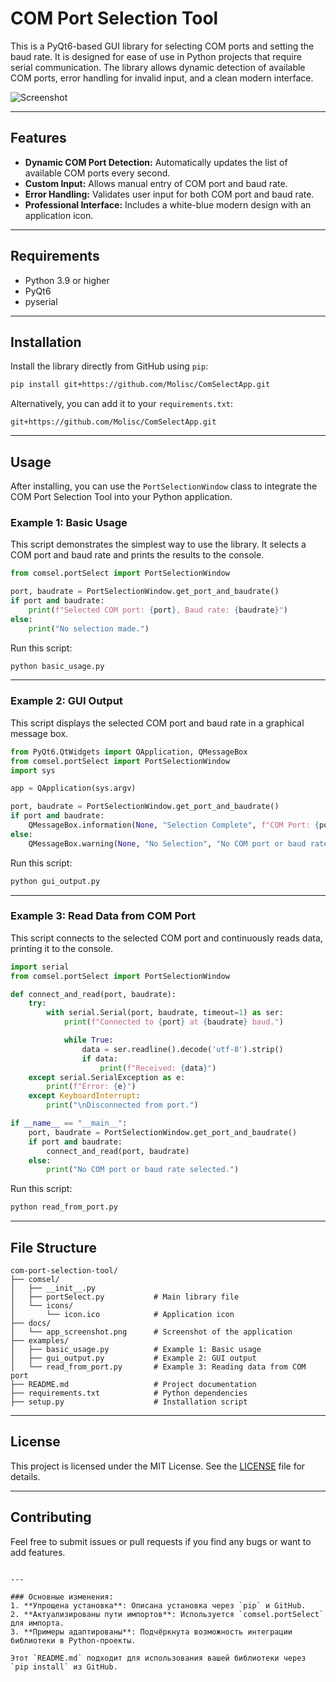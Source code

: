 
# COM Port Selection Tool

This is a PyQt6-based GUI library for selecting COM ports and setting the baud rate. It is designed for ease of use
in Python projects that require serial communication. The library allows dynamic detection of available COM ports, error
handling for invalid input, and a clean modern interface.

![Screenshot](./docs/app_screenshot.png)

---

## Features

- **Dynamic COM Port Detection:** Automatically updates the list of available COM ports every second.
- **Custom Input:** Allows manual entry of COM port and baud rate.
- **Error Handling:** Validates user input for both COM port and baud rate.
- **Professional Interface:** Includes a white-blue modern design with an application icon.

---

## Requirements

- Python 3.9 or higher
- PyQt6
- pyserial

---

## Installation

Install the library directly from GitHub using `pip`:

```bash
pip install git+https://github.com/Molisc/ComSelectApp.git
```

Alternatively, you can add it to your `requirements.txt`:

```text
git+https://github.com/Molisc/ComSelectApp.git
```

---

## Usage

After installing, you can use the `PortSelectionWindow` class to integrate the COM Port Selection Tool into your Python application.

### Example 1: Basic Usage

This script demonstrates the simplest way to use the library. It selects a COM port and baud rate and prints the results to the console.

```python
from comsel.portSelect import PortSelectionWindow

port, baudrate = PortSelectionWindow.get_port_and_baudrate()
if port and baudrate:
    print(f"Selected COM port: {port}, Baud rate: {baudrate}")
else:
    print("No selection made.")
```

Run this script:

```bash
python basic_usage.py
```

---

### Example 2: GUI Output

This script displays the selected COM port and baud rate in a graphical message box.

```python
from PyQt6.QtWidgets import QApplication, QMessageBox
from comsel.portSelect import PortSelectionWindow
import sys

app = QApplication(sys.argv)

port, baudrate = PortSelectionWindow.get_port_and_baudrate()
if port and baudrate:
    QMessageBox.information(None, "Selection Complete", f"COM Port: {port}\nBaud Rate: {baudrate}")
else:
    QMessageBox.warning(None, "No Selection", "No COM port or baud rate was selected.")
```

Run this script:

```bash
python gui_output.py
```

---

### Example 3: Read Data from COM Port

This script connects to the selected COM port and continuously reads data, printing it to the console.

```python
import serial
from comsel.portSelect import PortSelectionWindow

def connect_and_read(port, baudrate):
    try:
        with serial.Serial(port, baudrate, timeout=1) as ser:
            print(f"Connected to {port} at {baudrate} baud.")

            while True:
                data = ser.readline().decode('utf-8').strip()
                if data:
                    print(f"Received: {data}")
    except serial.SerialException as e:
        print(f"Error: {e}")
    except KeyboardInterrupt:
        print("\nDisconnected from port.")

if __name__ == "__main__":
    port, baudrate = PortSelectionWindow.get_port_and_baudrate()
    if port and baudrate:
        connect_and_read(port, baudrate)
    else:
        print("No COM port or baud rate selected.")
```

Run this script:

```bash
python read_from_port.py
```

---

## File Structure

```
com-port-selection-tool/
├── comsel/
│   ├── __init__.py
│   ├── portSelect.py           # Main library file
│   └── icons/
│       └── icon.ico            # Application icon
├── docs/
│   └── app_screenshot.png      # Screenshot of the application
├── examples/
│   ├── basic_usage.py          # Example 1: Basic usage
│   ├── gui_output.py           # Example 2: GUI output
│   └── read_from_port.py       # Example 3: Reading data from COM port
├── README.md                   # Project documentation
├── requirements.txt            # Python dependencies
├── setup.py                    # Installation script
```

---

## License

This project is licensed under the MIT License. See the [LICENSE](LICENSE) file for details.

---

## Contributing

Feel free to submit issues or pull requests if you find any bugs or want to add features.
```

---

### Основные изменения:
1. **Упрощена установка**: Описана установка через `pip` и GitHub.
2. **Актуализированы пути импортов**: Используется `comsel.portSelect` для импорта.
3. **Примеры адаптированы**: Подчёркнута возможность интеграции библиотеки в Python-проекты.

Этот `README.md` подходит для использования вашей библиотеки через `pip install` из GitHub.
